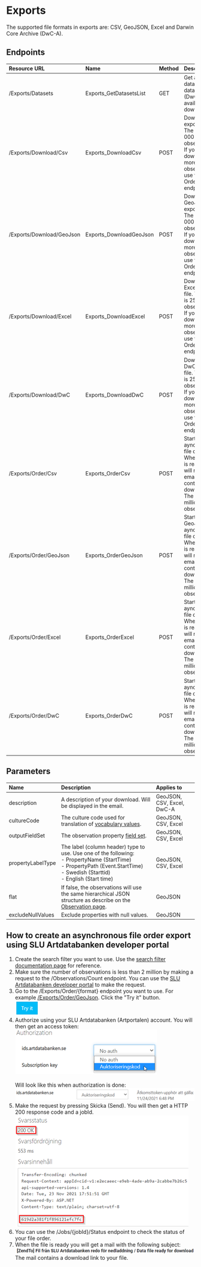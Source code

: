 ﻿# Exports
The supported file formats in exports are: CSV, GeoJSON, Excel and Darwin Core Archive (DwC-A).

## Endpoints
| Resource URL | Name | Method | Description |
|:---|:---|:---|:---|
| /Exports/Datasets 	| Exports_GetDatasetsList 	| GET 	| Get a list of data provider datasets (DwC-A) available for download. 	|
| /Exports/Download/Csv 	| Exports_DownloadCsv 	| POST 	| Download Csv export file. The limit is 25 000 observations. If you need to download more observations, use the OrderCsv endpoint. 	|
| /Exports/Download/GeoJson 	| Exports_DownloadGeoJson 	| POST 	| Download GeoJson export file. The limit is 25 000 observations. If you need to download more observations, use the OrderGeoJson endpoint. 	|
| /Exports/Download/Excel 	| Exports_DownloadExcel 	| POST 	| Download Excel export file. The limit is 25 000 observations. If you need to download more observations, use the OrderExcel endpoint. 	|
| /Exports/Download/DwC 	| Exports_DownloadDwC 	| POST 	| Download DwC-A export file. The limit is 25 000 observations. If you need to download more observations, use the OrderDwC endpoint. 	|
| /Exports/Order/Csv 	| Exports_OrderCsv 	| POST 	| Starts Csv aynchronous file order. When the file is ready, you will receive an email containing a download link. The limit is 2 million observations. |
| /Exports/Order/GeoJson 	| Exports_OrderGeoJson 	| POST 	| Starts GeoJSON aynchronous file order. When the file is ready, you will receive an email containing a download link. The limit is 2 million observations. |
| /Exports/Order/Excel 	| Exports_OrderExcel 	| POST 	| Starts Excel aynchronous file order. When the file is ready, you will receive an email containing a download link. The limit is 2 million observations. |
| /Exports/Order/DwC 	| Exports_OrderDwC 	| POST 	| Starts DwC-A aynchronous file order. When the file is ready, you will receive an email containing a download link. The limit is 2 million observations. |

## Parameters
| Name | Description | Applies to |
|:---|:---|:---|
| description 	| A description of your download. Will be displayed in the email. 	| GeoJSON, CSV, Excel, DwC-A	|
| cultureCode 	| The culture code used for translation of [vocabulary values](Vocabularies.md).	| GeoJSON, CSV, Excel |
| outputFieldSet 	| The observation property [field set](FieldSets.md). 	| GeoJSON, CSV, Excel |
| propertyLabelType 	| The label (column header) type to use. Use one of the following:<br/>- PropertyName (StartTime)<br/>- PropertyPath (Event.StartTime)<br/>- Swedish (Starttid)<br/>- English (Start time) 	| GeoJSON, CSV, Excel |
| flat 	| If false, the observations will use the same hierarchical JSON structure as describe on the [Observation page](Observation.md).	| GeoJSON |
| excludeNullValues 	| Exclude properties with null values.	| GeoJSON |


## How to create an asynchronous file order export using SLU Artdatabanken developer portal

1. Create the search filter you want to use. Use the [search filter documentation page](SearchFilter.md) for reference.
2. Make sure the number of observations is less than 2 million by making a request to the /Observations/Count endpoint. You can use the [SLU Artdatabanken developer portal](https://api-portal.artdatabanken.se/docs/services/sos-api-v1/operations/Observations_Count) to make the request.
3. Go to the /Exports/Order/\{format\} endpoint you want to use. For example [/Exports/Order/GeoJson](https://api-portal.artdatabanken.se/docs/services/sos-api-v1/operations/Exports_OrderGeoJson). Click the "Try it" button.<br/>
  ![Try it button](Images/developer-portal-order-geojson-tryit-button.png "Try it button")
4. Authorize using your SLU Artdatabanken (Artportalen) account. You will then get an access token:<br/>
  ![Authorize](Images/developer-portal-authorize-small.png "Authorize")<br/><br/>
  Will look like this when authorization is done:<br/>
  ![Authorized](Images/developer-portal-authorized-small.png "Authorized")
5. Make the request by pressing Skicka (Send). You will then get a HTTP 200 response code and a jobId.<br/>
 ![File order response](Images/developer-portal-file-order-queued-small.png "File order response")
6. You can use the /Jobs/\{jobId\}/Status endpoint to check the status of your file order.
7. When the file is ready you will get a mail with the following subject:<br/>
   ![File order ZendTo mail subject](Images/ZendTo-mail-title-small.png "File order ZendTo mail subject")<br/>
   The mail contains a download link to your file.